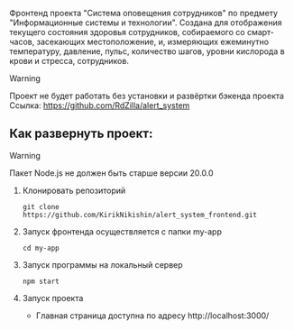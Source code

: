 Фронтенд проекта "Система оповещения сотрудников" по предмету "Информационные системы и технологии". Создана для отображения текущего состояния здоровья сотрудников, собираемого со смарт-часов, засекающих местоположение, и, измеряющих ежеминутно температуру, давление, пульс, количество шагов, уровни кислорода в крови и стресса, сотрудников.

> [!WARNING]
> Проект не будет работать без установки и развёртки бэкенда проекта
> Ссылка: https://github.com/RdZilla/alert_system

## Как развернуть проект:

> [!WARNING]
> Пакет Node.js не должен быть старше версии 20.0.0

1. Клонировать репозиторий
   ```shell 
   git clone https://github.com/KirikNikishin/alert_system_frontend.git
   ```

2. Запуск фронтенда осуществляется с папки my-app
   ```shell
   cd my-app
   ```
3. Запуск программы на локальный сервер
   ```shell
   npm start
   ```
4. Запуск проекта
   * Главная страница доступна по адресу http://localhost:3000/

